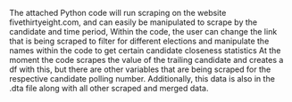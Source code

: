 The attached Python code will run scraping on the website fivethirtyeight.com, and can easily be manipulated to scrape by the candidate and time period,
Within the code, the user can change the link that is being scraped to filter for different elections and manipulate the names within the code to get certain candidate closeness statistics
At the moment the code scrapes the value of the trailing candidate and creates a df with this, but there are other variables that are being scraped for the respective candidate polling number. 
Additionally, this data is also in the .dta file along with all other scraped and merged data.
